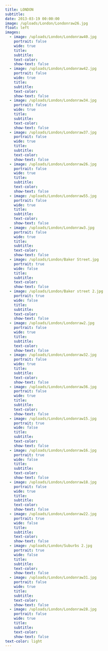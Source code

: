 ```yaml
---
title: LONDON
subtitle:
date: 2013-03-19 00:00:00
image: /uploads/London/Londonraw26.jpg
float: left
images:
  - image: /uploads/London/Londonraw40.jpg
    portrait: false
    wide: true
    title:
    subtitle:
    text-color:
    show-text: false
  - image: /uploads/London/Londonraw42.jpg
    portrait: false
    wide: true
    title:
    subtitle:
    text-color:
    show-text: false
  - image: /uploads/London/Londonraw34.jpg
    portrait: false
    wide: true
    title:
    subtitle:
    text-color:
    show-text: false
  - image: /uploads/London/Londonraw37.jpg
    portrait: false
    wide: true
    title:
    subtitle:
    text-color:
    show-text: false
  - image: /uploads/London/Londonraw26.jpg
    portrait: false
    wide: true
    title:
    subtitle:
    text-color:
    show-text: false
  - image: /uploads/London/Londonraw55.jpg
    portrait: false
    wide: true
    title:
    subtitle:
    text-color:
    show-text: false
  - image: /uploads/London/Londonraw3.jpg
    portrait: false
    wide: true
    title:
    subtitle:
    text-color:
    show-text: false
  - image: /uploads/London/Baker Street.jpg
    portrait: true
    wide: false
    title:
    subtitle:
    text-color:
    show-text: false
  - image: /uploads/London/Baker street 2.jpg
    portrait: true
    wide: false
    title:
    subtitle:
    text-color:
    show-text: false
  - image: /uploads/London/Londonraw2.jpg
    portrait: false
    wide: true
    title:
    subtitle:
    text-color:
    show-text: false
  - image: /uploads/London/Londonraw32.jpg
    portrait: false
    wide: true
    title:
    subtitle:
    text-color:
    show-text: false
  - image: /uploads/London/Londonraw36.jpg
    portrait: false
    wide: true
    title:
    subtitle:
    text-color:
    show-text: false
  - image: /uploads/London/Londonraw15.jpg
    portrait: true
    wide: false
    title:
    subtitle:
    text-color:
    show-text: false
  - image: /uploads/London/Londonraw16.jpg
    portrait: true
    wide: false
    title:
    subtitle:
    text-color:
    show-text: false
  - image: /uploads/London/Londonraw18.jpg
    portrait: false
    wide: true
    title:
    subtitle:
    text-color:
    show-text: false
  - image: /uploads/London/Londonraw22.jpg
    portrait: true
    wide: false
    title:
    subtitle:
    text-color:
    show-text: false
  - image: /uploads/London/Suburbs 2.jpg
    portrait: true
    wide: false
    title:
    subtitle:
    text-color:
    show-text: false
  - image: /uploads/London/Londonraw31.jpg
    portrait: false
    wide: true
    title:
    subtitle:
    text-color:
    show-text: false
  - image: /uploads/London/Londonraw28.jpg
    portrait: false
    wide: true
    title:
    subtitle:
    text-color:
    show-text: false
text-color: light
---
```



